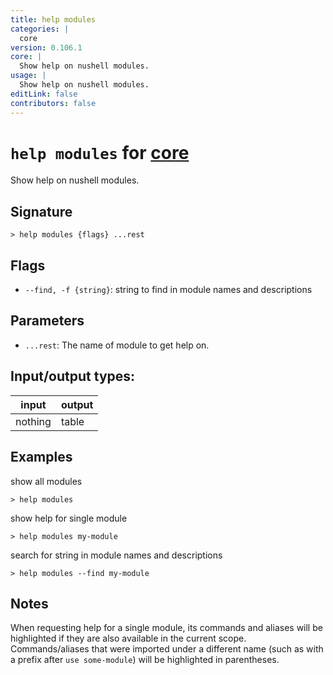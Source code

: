 ```yaml
---
title: help modules
categories: |
  core
version: 0.106.1
core: |
  Show help on nushell modules.
usage: |
  Show help on nushell modules.
editLink: false
contributors: false
---
```

<!-- This file is automatically generated. Please edit the command in https://github.com/nushell/nushell instead. -->

# `help modules` for [core](/commands/categories/core.md)

<div class='command-title'>Show help on nushell modules.</div>

## Signature

```> help modules {flags} ...rest```

## Flags

 -  `--find, -f {string}`: string to find in module names and descriptions

## Parameters

 -  `...rest`: The name of module to get help on.


## Input/output types:

| input   | output |
| ------- | ------ |
| nothing | table  |
## Examples

show all modules
```nu
> help modules

```

show help for single module
```nu
> help modules my-module

```

search for string in module names and descriptions
```nu
> help modules --find my-module

```

## Notes
When requesting help for a single module, its commands and aliases will be highlighted if they
are also available in the current scope. Commands/aliases that were imported under a different name
(such as with a prefix after `use some-module`) will be highlighted in parentheses.